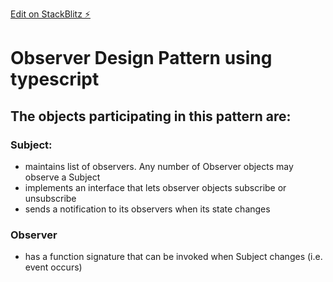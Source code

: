 [Edit on StackBlitz ⚡️](https://stackblitz.com/edit/typescript-keusvc)

# Observer Design Pattern using typescript

## The objects participating in this pattern are:

### Subject:

- maintains list of observers. Any number of Observer objects may observe a Subject
- implements an interface that lets observer objects subscribe or unsubscribe
- sends a notification to its observers when its state changes

### Observer

- has a function signature that can be invoked when Subject changes (i.e. event occurs)

